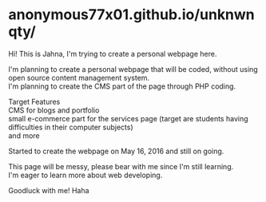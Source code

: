 # anonymous77x01.github.io/unknwnqty/

Hi! This is Jahna, I'm trying to create a personal webpage here. <br/>

I'm planning to create a personal webpage that will be coded, without using open source content management system. <br/>
I'm planning to create the CMS part of the page through PHP coding.

Target Features <br/>
  CMS for blogs and portfolio <br/>
  small e-commerce part for the services page (target are students having difficulties in their computer subjects) <br/>
  and more
  
Started to create the webpage on May 16, 2016 and still on going.

This page will be messy, please bear with me since I'm still learning. <br/>
I'm eager to learn more about web developing.

Goodluck with me! Haha
